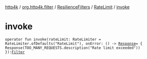 [http4k](../../../index.md) / [org.http4k.filter](../../index.md) / [ResilienceFilters](../index.md) / [RateLimit](index.md) / [invoke](./invoke.md)

# invoke

`operator fun invoke(rateLimit: RateLimiter = RateLimiter.ofDefaults("RateLimit"), onError: () -> `[`Response`](../../../org.http4k.core/-response/index.md)` = { Response(TOO_MANY_REQUESTS.description("Rate limit exceeded")) }): `[`Filter`](../../../org.http4k.core/-filter/index.md)